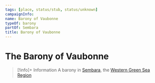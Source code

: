 ```yaml
---
tags: [place, status/stub, status/unknown]
campaignInfo:
name: Barony of Vaubonne
typeOf: barony
partOf: Sembara
title: Barony of Vaubonne
---
```

# The Barony of Vaubonne
>[!info]+ Information
> A barony in [Sembara](<../sembara.md>), the [Western Green Sea Region](<../../../western-green-sea/western-green-sea-region.md>)

